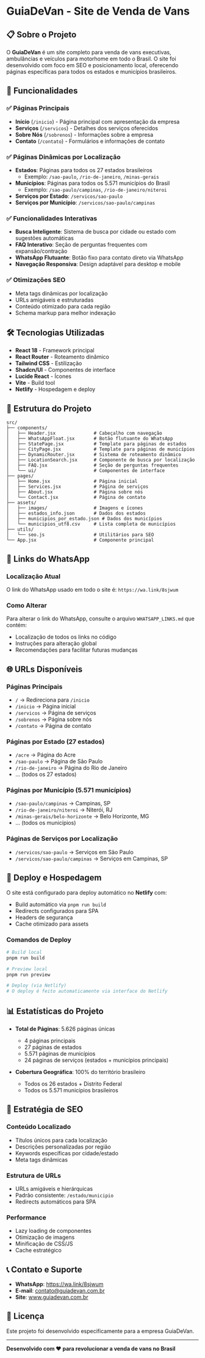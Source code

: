 # GuiaDeVan - Site de Venda de Vans

## 📋 Sobre o Projeto

O **GuiaDeVan** é um site completo para venda de vans executivas, ambulâncias e veículos para motorhome em todo o Brasil. O site foi desenvolvido com foco em SEO e posicionamento local, oferecendo páginas específicas para todos os estados e municípios brasileiros.

## 🚀 Funcionalidades

### ✅ Páginas Principais
- **Início** (`/inicio`) - Página principal com apresentação da empresa
- **Serviços** (`/servicos`) - Detalhes dos serviços oferecidos
- **Sobre Nós** (`/sobrenos`) - Informações sobre a empresa
- **Contato** (`/contato`) - Formulários e informações de contato

### ✅ Páginas Dinâmicas por Localização
- **Estados**: Páginas para todos os 27 estados brasileiros
  - Exemplo: `/sao-paulo`, `/rio-de-janeiro`, `/minas-gerais`
- **Municípios**: Páginas para todos os 5.571 municípios do Brasil
  - Exemplo: `/sao-paulo/campinas`, `/rio-de-janeiro/niteroi`
- **Serviços por Estado**: `/servicos/sao-paulo`
- **Serviços por Município**: `/servicos/sao-paulo/campinas`

### ✅ Funcionalidades Interativas
- **Busca Inteligente**: Sistema de busca por cidade ou estado com sugestões automáticas
- **FAQ Interativo**: Seção de perguntas frequentes com expansão/contração
- **WhatsApp Flutuante**: Botão fixo para contato direto via WhatsApp
- **Navegação Responsiva**: Design adaptável para desktop e mobile

### ✅ Otimizações SEO
- Meta tags dinâmicas por localização
- URLs amigáveis e estruturadas
- Conteúdo otimizado para cada região
- Schema markup para melhor indexação

## 🛠️ Tecnologias Utilizadas

- **React 18** - Framework principal
- **React Router** - Roteamento dinâmico
- **Tailwind CSS** - Estilização
- **Shadcn/UI** - Componentes de interface
- **Lucide React** - Ícones
- **Vite** - Build tool
- **Netlify** - Hospedagem e deploy

## 📁 Estrutura do Projeto

```
src/
├── components/
│   ├── Header.jsx              # Cabeçalho com navegação
│   ├── WhatsAppFloat.jsx       # Botão flutuante do WhatsApp
│   ├── StatePage.jsx           # Template para páginas de estados
│   ├── CityPage.jsx            # Template para páginas de municípios
│   ├── DynamicRouter.jsx       # Sistema de roteamento dinâmico
│   ├── LocationSearch.jsx      # Componente de busca por localização
│   ├── FAQ.jsx                 # Seção de perguntas frequentes
│   └── ui/                     # Componentes de interface
├── pages/
│   ├── Home.jsx                # Página inicial
│   ├── Services.jsx            # Página de serviços
│   ├── About.jsx               # Página sobre nós
│   └── Contact.jsx             # Página de contato
├── assets/
│   ├── images/                 # Imagens e ícones
│   ├── estados_info.json       # Dados dos estados
│   ├── municipios_por_estado.json # Dados dos municípios
│   └── municipios_utf8.csv     # Lista completa de municípios
├── utils/
│   └── seo.js                  # Utilitários para SEO
└── App.jsx                     # Componente principal
```

## 🔗 Links do WhatsApp

### Localização Atual
O link do WhatsApp usado em todo o site é: `https://wa.link/8sjwum`

### Como Alterar
Para alterar o link do WhatsApp, consulte o arquivo `WHATSAPP_LINKS.md` que contém:
- Localização de todos os links no código
- Instruções para alteração global
- Recomendações para facilitar futuras mudanças

## 🌐 URLs Disponíveis

### Páginas Principais
- `/` → Redireciona para `/inicio`
- `/inicio` → Página inicial
- `/servicos` → Página de serviços
- `/sobrenos` → Página sobre nós
- `/contato` → Página de contato

### Páginas por Estado (27 estados)
- `/acre` → Página do Acre
- `/sao-paulo` → Página de São Paulo
- `/rio-de-janeiro` → Página do Rio de Janeiro
- ... (todos os 27 estados)

### Páginas por Município (5.571 municípios)
- `/sao-paulo/campinas` → Campinas, SP
- `/rio-de-janeiro/niteroi` → Niterói, RJ
- `/minas-gerais/belo-horizonte` → Belo Horizonte, MG
- ... (todos os municípios)

### Páginas de Serviços por Localização
- `/servicos/sao-paulo` → Serviços em São Paulo
- `/servicos/sao-paulo/campinas` → Serviços em Campinas, SP

## 🚀 Deploy e Hospedagem

O site está configurado para deploy automático no **Netlify** com:
- Build automático via `pnpm run build`
- Redirects configurados para SPA
- Headers de segurança
- Cache otimizado para assets

### Comandos de Deploy
```bash
# Build local
pnpm run build

# Preview local
pnpm run preview

# Deploy (via Netlify)
# O deploy é feito automaticamente via interface do Netlify
```

## 📊 Estatísticas do Projeto

- **Total de Páginas**: 5.626 páginas únicas
  - 4 páginas principais
  - 27 páginas de estados
  - 5.571 páginas de municípios
  - 24 páginas de serviços (estados + municípios principais)

- **Cobertura Geográfica**: 100% do território brasileiro
  - Todos os 26 estados + Distrito Federal
  - Todos os 5.571 municípios brasileiros

## 🎯 Estratégia de SEO

### Conteúdo Localizado
- Títulos únicos para cada localização
- Descrições personalizadas por região
- Keywords específicas por cidade/estado
- Meta tags dinâmicas

### Estrutura de URLs
- URLs amigáveis e hierárquicas
- Padrão consistente: `/estado/municipio`
- Redirects automáticos para SPA

### Performance
- Lazy loading de componentes
- Otimização de imagens
- Minificação de CSS/JS
- Cache estratégico

## 📞 Contato e Suporte

- **WhatsApp**: https://wa.link/8sjwum
- **E-mail**: contato@guiadevan.com.br
- **Site**: www.guiadevan.com.br

## 📝 Licença

Este projeto foi desenvolvido especificamente para a empresa GuiaDeVan.

---

**Desenvolvido com ❤️ para revolucionar a venda de vans no Brasil**
